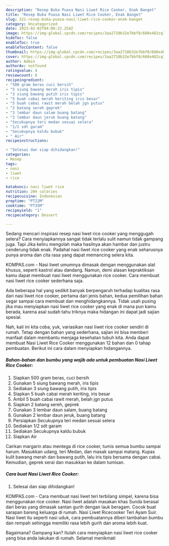 ```yaml
---
description: "Resep Buka Puasa Nasi Liwet Rice Cooker, Enak Banget"
title: "Resep Buka Puasa Nasi Liwet Rice Cooker, Enak Banget"
slug: 321-resep-buka-puasa-nasi-liwet-rice-cooker-enak-banget
category: Uncategorized
date: 2023-02-02T04:08:22.254Z
image: https://img-global.cpcdn.com/recipes/3aa2710b32e7bbf0/680x482cq70/nasi-liwet-rice-cooker-foto-resep-utama.jpg
hideToc: false
enableToc: true
enableTocContent: false
thumbnail: https://img-global.cpcdn.com/recipes/3aa2710b32e7bbf0/680x482cq70/nasi-liwet-rice-cooker-foto-resep-utama.jpg
cover: https://img-global.cpcdn.com/recipes/3aa2710b32e7bbf0/680x482cq70/nasi-liwet-rice-cooker-foto-resep-utama.jpg
author: Admin
authorAv: notfound
ratingvalue: 4
reviewcount: 8
recipeingredient:
- "500 gram beras cuci bersih"
- "5 siung bawang merah iris tipis"
- "3 siung bawang putih iris tipis"
- "5 buah cabai merah keriting iris besar"
- "5 buah cabai rawit merah belah jgn putus"
- "2 batang sereh geprek"
- "3 lembar daun salam buang batang"
- "2 lembar daun jeruk buang batang"
- "Secukupnya teri medan sesuai selera"
- "1/2 sdt garam"
- "Secukupnya kaldu bubuk"
- " Air"
recipeinstructions:

- "Selesai dan siap dihidangkan!"
categories:
- Resep
tags:
- nasi
- liwet
- rice

katakunci: nasi liwet rice 
nutrition: 204 calories
recipecuisine: Indonesian
preptime: "PT22M"
cooktime: "PT35M"
recipeyield: "1"
recipecategory: Dessert

---
```



Sedang mencari inspirasi resep nasi liwet rice cooker yang menggugah selera? Cara menyiapkannya sangat tidak terlalu sulit namun tidak gampang juga. Tapi Jika keliru mengolah maka hasilnya akan hambar dan justru cenderung tidak enak. Padahal nasi liwet rice cooker yang enak seharusnya punya aroma dan cita rasa yang dapat memancing selera kita.


KOMPAS.com - Nasi liwet umumnya dimasak dengan menggunakan alat khusus, seperti kastrol atau dandang. Namun, demi alasan kepraktiksan kamu dapat membuat nasi liwet menggunakan rice cooker. Cara membuat nasi liwet rice cooker sederhana saja.

Ada beberapa hal yang sedikit banyak berpengaruh terhadap kualitas rasa dari nasi liwet rice cooker, pertama dari jenis bahan, kedua pemilihan bahan segar sampai cara membuat dan menghidangkannya. Tidak usah pusing jika mau menyiapkan nasi liwet rice cooker yang enak di mana pun kamu berada, karena asal sudah tahu triknya maka hidangan ini dapat jadi sajian spesial.


Nah, kali ini kita coba, yuk, variasikan nasi liwet rice cooker sendiri di rumah. Tetap dengan bahan yang sederhana, sajian ini bisa memberi manfaat dalam membantu menjaga kesehatan tubuh kita. Anda dapat membuat Nasi Liwet Rice Cooker menggunakan 12 bahan dan 0 tahap pembuatan. Berikut ini cara dalam menyiapkan hidangannya.

<!--inarticleads1-->

##### Bahan-bahan dan bumbu yang wajib ada untuk pembuatan Nasi Liwet Rice Cooker:

1. Siapkan 500 gram beras, cuci bersih
1. Gunakan 5 siung bawang merah, iris tipis
1. Sediakan 3 siung bawang putih, iris tipis
1. Siapkan 5 buah cabai merah keriting, iris besar
1. Ambil 5 buah cabai rawit merah, belah jgn putus
1. Siapkan 2 batang sereh, geprek
1. Gunakan 3 lembar daun salam, buang batang
1. Gunakan 2 lembar daun jeruk, buang batang
1. Persiapkan Secukupnya teri medan sesuai selera
1. Sediakan 1/2 sdt garam
1. Sediakan Secukupnya kaldu bubuk
1. Siapkan  Air


Cairkan margarin atau mentega di rice cooker, tumis semua bumbu sampai harum. Masukkan udang, teri Medan, dan masak sampai matang. Kupas kulit bawang merah dan bawang putih, lalu iris tipis bersama dengan cabai. Kemudian, geprek serai dan masukkan ke dalam tumisan. 

<!--inarticleads2-->

##### Cara buat Nasi Liwet Rice Cooker:


1. Selesai dan siap dihidangkan!

KOMPAS.com - Cara membuat nasi liwet teri terbilang simpel, karena bisa menggunakan rice cooker. Nasi liwet adalah masakan khas Sunda berasal dari beras yang dimasak santan gurih dengan lauk beragam. Cocok buat sarapan bareng keluarga di rumah. Nasi Liwet Ricecooker Teri Ayam Suir. Nasi liwet itu seperti nasi uduk, cara pembuatannya diberi tambahan bumbu dan rempah sehingga memiliki rasa lebih gurih dan aroma lebih kuat. 

Bagaimana? Gampang kan? Itulah cara menyiapkan nasi liwet rice cooker yang bisa anda lakukan di rumah. Selamat menikmati
